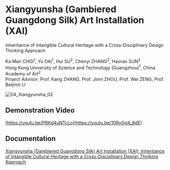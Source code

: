 # Xiangyunsha (Gambiered Guangdong Silk) Art Installation (XAI)
Inheritance of Intangible Cultural Heritage with a Cross-Disciplinary Design Thinking Approach

Ka Man CHOI<sup>1</sup>, Yu DAI<sup>1</sup>, Hui SU<sup>2</sup>, Chenyi ZHANG<sup>2</sup>, Haoran SUN<sup>2</sup><br>
Hong Kong University of Science and Technology (Guangzhou)<sup>1</sup>, China Academy of Art<sup>2</sup> <br>
Project Advisor: Prof. Kang ZHANG, Prof. Jinni ZHOU, Prof. Wei ZENG, Prof. Beijinni LI

![04_Xiangyunsha_02](https://github.com/janetckm/XAI/assets/16043579/1c86edcf-b987-42d8-a17a-e21d3ffb1c20)


## Demonstration Video
[https://youtu.be/PBKd4uNTcLo](https://youtu.be/10RyGg4_9dE)

## Documentation
[Xiangyunsha (Gambiered Guangdong Silk) Art Installation (XAI): Inheritance of Intangible Cultural Heritage with a Cross-Disciplinary Design Thinking Approach](https://github.com/janetckm/janetckm.github.io/blob/663cafacdb7b5c4924f7263279f56e3f9d240510/assets/media/paper/XAI_writing.pdf)
